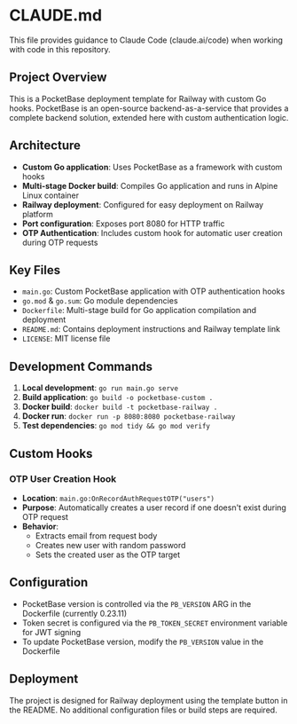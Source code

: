 # CLAUDE.md

This file provides guidance to Claude Code (claude.ai/code) when working with code in this repository.

## Project Overview

This is a PocketBase deployment template for Railway with custom Go hooks. PocketBase is an open-source backend-as-a-service that provides a complete backend solution, extended here with custom authentication logic.

## Architecture

- **Custom Go application**: Uses PocketBase as a framework with custom hooks
- **Multi-stage Docker build**: Compiles Go application and runs in Alpine Linux container
- **Railway deployment**: Configured for easy deployment on Railway platform
- **Port configuration**: Exposes port 8080 for HTTP traffic
- **OTP Authentication**: Includes custom hook for automatic user creation during OTP requests

## Key Files

- `main.go`: Custom PocketBase application with OTP authentication hooks
- `go.mod` & `go.sum`: Go module dependencies
- `Dockerfile`: Multi-stage build for Go application compilation and deployment
- `README.md`: Contains deployment instructions and Railway template link
- `LICENSE`: MIT license file

## Development Commands

1. **Local development**: `go run main.go serve`
2. **Build application**: `go build -o pocketbase-custom .`
3. **Docker build**: `docker build -t pocketbase-railway .`
4. **Docker run**: `docker run -p 8080:8080 pocketbase-railway`
5. **Test dependencies**: `go mod tidy && go mod verify`

## Custom Hooks

### OTP User Creation Hook
- **Location**: `main.go:OnRecordAuthRequestOTP("users")`
- **Purpose**: Automatically creates a user record if one doesn't exist during OTP request
- **Behavior**: 
  - Extracts email from request body
  - Creates new user with random password
  - Sets the created user as the OTP target

## Configuration

- PocketBase version is controlled via the `PB_VERSION` ARG in the Dockerfile (currently 0.23.11)
- Token secret is configured via the `PB_TOKEN_SECRET` environment variable for JWT signing
- To update PocketBase version, modify the `PB_VERSION` value in the Dockerfile

## Deployment

The project is designed for Railway deployment using the template button in the README. No additional configuration files or build steps are required.